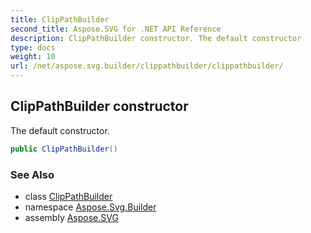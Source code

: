 ```yaml
---
title: ClipPathBuilder
second_title: Aspose.SVG for .NET API Reference
description: ClipPathBuilder constructor. The default constructor
type: docs
weight: 10
url: /net/aspose.svg.builder/clippathbuilder/clippathbuilder/
---
```

## ClipPathBuilder constructor

The default constructor.

```csharp
public ClipPathBuilder()
```

### See Also

* class [ClipPathBuilder](../)
* namespace [Aspose.Svg.Builder](../../../aspose.svg.builder/)
* assembly [Aspose.SVG](../../../)

